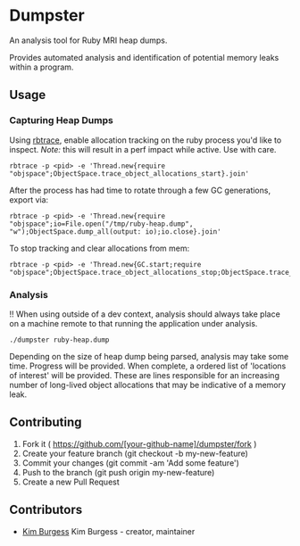 # Dumpster
An analysis tool for Ruby MRI heap dumps.

Provides automated analysis and identification of potential memory leaks within
a program.

## Usage

### Capturing Heap Dumps
Using [rbtrace](https://github.com/tmm1/rbtrace), enable allocation tracking on
the ruby process you'd like to inspect.
_Note:_ this will result in a perf impact while active. Use with care.
```
rbtrace -p <pid> -e 'Thread.new{require "objspace";ObjectSpace.trace_object_allocations_start}.join'
```

After the process has had time to rotate through a few GC generations, export
via:
```
rbtrace -p <pid> -e 'Thread.new{require "objspace";io=File.open("/tmp/ruby-heap.dump", "w");ObjectSpace.dump_all(output: io);io.close}.join'
```

To stop tracking and clear allocations from mem:
```
rbtrace -p <pid> -e 'Thread.new{GC.start;require "objspace";ObjectSpace.trace_object_allocations_stop;ObjectSpace.trace_object_allocations_clear}.join'
```

### Analysis
!! When using outside of a dev context, analysis should always take place on a
machine remote to that running the application under analysis.

```
./dumpster ruby-heap.dump
```

Depending on the size of heap dump being parsed, analysis may take some time.
Progress will be provided. When complete, a ordered list of 'locations of
interest' will be provided. These are lines responsible for an increasing number
of long-lived object allocations that may be indicative of a memory leak.

## Contributing

1. Fork it ( https://github.com/[your-github-name]/dumpster/fork )
2. Create your feature branch (git checkout -b my-new-feature)
3. Commit your changes (git commit -am 'Add some feature')
4. Push to the branch (git push origin my-new-feature)
5. Create a new Pull Request

## Contributors

- [Kim Burgess](https://github.com/kimburgess) Kim Burgess - creator, maintainer
